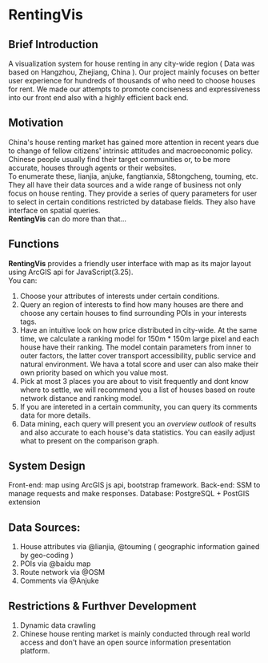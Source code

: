 # RentingVis

## Brief Introduction
A visualization system for house renting in any city-wide region ( Data was based on Hangzhou, Zhejiang, China ). Our project mainly focuses on better user experience for hundreds of thousands of who need to choose houses for rent. We made our attempts to promote conciseness and expressiveness into our front end also with a highly efficient back end.

## Motivation
China's house renting market has gained more attention in recent years due to change of fellow citizens' intrinsic attitudes and macroeconomic policy. Chinese people usually find their target communities or, to be more accurate, houses through agents or their websites. <br>
To enumerate these, lianjia, anjuke, fangtianxia, 58tongcheng, touming, etc. They all have their data sources and a wide range of business not only focus on house renting. They provide a series of query parameters for user to select in certain conditions restricted by database fields. They also have interface on spatial queries. <br>
**RentingVis** can do more than that...

## Functions
**RentingVis** provides a friendly user interface with map as its major layout using ArcGIS api for JavaScript(3.25). <br>
You can: <br>
1. Choose your attributes of interests under certain conditions.
2. Query an region of interests to find how many houses are there and choose any certain houses to find surrounding POIs in your interests tags.
3. Have an intuitive look on how price distributed in city-wide. At the same time, we calculate a ranking model for 150m * 150m large pixel and each house have their ranking. The model contain parameters from inner to outer factors, the latter cover transport  accessibility, public service and natural environment. We hava a total score and user can also make their own priority based on which you value most.
4. Pick at most 3 places you are about to visit frequently and dont know where to settle, we will recommend you a list of houses based on route network distance and ranking model. 
5. If you are intereted in a certain community, you can query its comments data for more details.
6. Data mining, each query will present you an *overview outlook* of results and also accurate to each house's data statistics. You can easily adjust what to present on the comparison graph.

## System Design
Front-end: map using ArcGIS js api, bootstrap framework.
Back-end: SSM to manage requests and make responses.
Database: PostgreSQL + PostGIS extension

## Data Sources:
1. House attributes via @lianjia, @touming ( geographic information gained by geo-coding )
2. POIs via @baidu map
3. Route network via @OSM
4. Comments via @Anjuke

## Restrictions & Furthver Development
1. Dynamic data crawling
2. Chinese house renting market is mainly conducted through real world access and don't have an open source information presentation platform.
